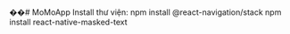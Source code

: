 ��#   M o M o A p p 
 Install thư viện:
    npm install @react-navigation/stack
    npm install react-native-masked-text
 
